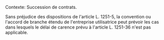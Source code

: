Contexte: Succession de contrats.

Sans préjudice des dispositions de l'article L. 1251-5, la convention ou l'accord de branche étendu de l'entreprise utilisatrice peut prévoir les cas dans lesquels le délai de carence prévu à l'article L. 1251-36 n'est pas applicable.